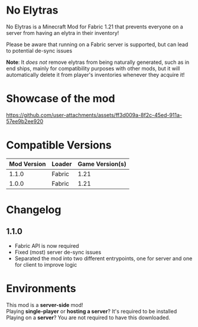 # No Elytras
No Elytras is a Minecraft Mod for Fabric 1.21 that prevents everyone on a server from having an elytra in their inventory!

Please be aware that running on a Fabric server is supported, but can lead to potential de-sync issues

**Note**: It *does not* remove elytras from being naturally generated, such as in end ships, mainly for compatibility purposes with other mods, but it will automatically delete it from player's inventories whenever they acquire it!

# Showcase of the mod

https://github.com/user-attachments/assets/ff3d009a-8f2c-45ed-911a-57ee9b2ee920

# Compatible Versions
| Mod Version | Loader | Game Version(s) |
|-------------|--------|-----------------|
| 1.1.0       | Fabric | 1.21            |
| 1.0.0       | Fabric | 1.21            |

# Changelog
## 1.1.0
- Fabric API is now required
- Fixed (most) server de-sync issues
- Separated the mod into two different entrypoints, one for server and one for client to improve logic

# Environments
This mod is a **server-side** mod!  
Playing **single-player** or **hosting a server**? It's required to be installed  
Playing on a **server**? You are not required to have this downloaded.
